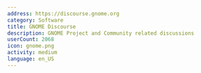 ```yaml
---
address: https://discourse.gnome.org
category: Software
title: GNOME Discourse
description: GNOME Project and Community related discussions
userCount: 2068
icon: gnome.png
activity: medium
language: en_US
---
```

